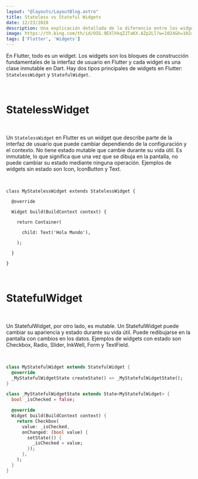 ```yaml
---
layout: "@layouts/LayoutBlog.astro"
title: Stateless vs Stateful Widgets
date: 12/23/2028
description: Una explicación detallada de la diferencia entre los widgets Stateless y Stateful en Flutter.
image: https://th.bing.com/th/id/OIG.9EXlhkqZJTaKX.AZp2Ll?w=1024&h=1024&rs=1&pid=ImgDetMain
tags: ['Flutter', 'Widgets']
---
```


En Flutter, todo es un widget. Los widgets son los bloques de construcción fundamentales de la interfaz de usuario en Flutter y cada widget es una clase inmutable en Dart. Hay dos tipos principales de widgets en Flutter: `StatelessWidget` y `StatefulWidget`.

<br>

# StatelessWidget

<br>

Un `StatelessWidget` en Flutter es un widget que describe parte de la interfaz de usuario que puede cambiar dependiendo de la configuración y el contexto. No tiene estado mutable que cambie durante su vida útil. Es inmutable, lo que significa que una vez que se dibuja en la pantalla, no puede cambiar su estado mediante ninguna operación. Ejemplos de widgets sin estado son Icon, IconButton y Text.

<br>
<div class="mockup-code">
  <pre data-prefix="1"><code>class MyStatelessWidget extends StatelessWidget {</code></pre> 
  <pre data-prefix="2"><code>  @override</code></pre> 
  <pre data-prefix="3"><code>  Widget build(BuildContext context) {</code></pre>
  <pre data-prefix="4"><code>    return Container(</code></pre>
  <pre data-prefix="5"><code>      child: Text('Hola Mundo'),</code></pre>
  <pre data-prefix="6"><code>    );</code></pre>
  <pre data-prefix="7"><code>  }</code></pre>
  <pre data-prefix="8"><code>}</code></pre>
</div>
<br>

# StatefulWidget

<br>

Un StatefulWidget, por otro lado, es mutable. Un StatefulWidget puede cambiar su apariencia y estado durante su vida útil. Puede redibujarse en la pantalla con cambios en los datos. Ejemplos de widgets con estado son Checkbox, Radio, Slider, InkWell, Form y TextField.

<br>

```dart
class MyStatefulWidget extends StatefulWidget {
  @override
  _MyStatefulWidgetState createState() => _MyStatefulWidgetState();
}

class _MyStatefulWidgetState extends State<MyStatefulWidget> {
  bool _isChecked = false;

  @override
  Widget build(BuildContext context) {
    return Checkbox(
      value: _isChecked,
      onChanged: (bool value) {
        setState(() {
          _isChecked = value;
        });
      },
    );
  }
}
```